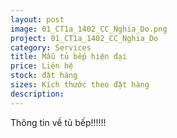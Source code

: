 ```yaml
---
layout: post
image: 01_CT1a_1402_CC_Nghia_Do.png
project: 01_CT1a_1402_CC_Nghia_Do
category: Services
title: Mẫu tủ bếp hiện đại
price: Liên hệ
stock: đặt hàng
sizes: Kích thước theo đặt hàng
description:
---
```

Thông tin về tủ bếp!!!!!!
